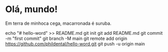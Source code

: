 # Olá, mundo!

Em terra de minhoca cega, macarronada é suruba.

echo "# hello-word" >> README.md
git init
git add README.md
git commit -m "first commit"
git branch -M main
git remote add origin https://github.com/phildental/hello-word.git
git push -u origin main
